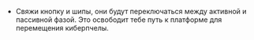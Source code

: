 - Свяжи кнопку и шипы, они будут переключаться между активной и пассивной фазой. Это освободит тебе путь к платформе для перемещения киберпчелы.